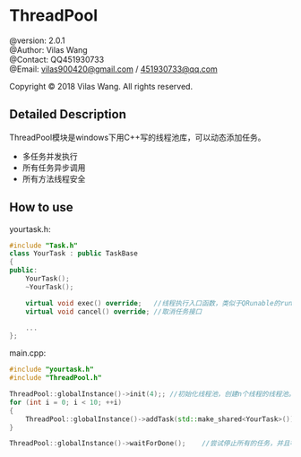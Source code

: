 ﻿ThreadPool
====================================================================
@version: 2.0.1  
@Author: Vilas Wang  
@Contact: QQ451930733  
@Email: vilas900420@gmail.com / 451930733@qq.com

Copyright © 2018 Vilas Wang. All rights reserved.



## Detailed Description


ThreadPool模块是windows下用C++写的线程池库，可以动态添加任务。
- 多任务并发执行
- 所有任务异步调用
- 所有方法线程安全




## How to use

yourtask.h:

```cpp
#include "Task.h"
class YourTask : public TaskBase
{
public:
	YourTask();
	~YourTask();

	virtual void exec() override;	//线程执行入口函数，类似于QRunable的run()
	virtual void cancel() override; //取消任务接口

	...
};
```


main.cpp:

```cpp
#include "yourtask.h"
#include "ThreadPool.h"

ThreadPool::globalInstance()->init(4);;	//初始化线程池，创建n个线程的线程池。
for (int i = 0; i < 10; ++i)
{
	ThreadPool::globalInstance()->addTask(std::make_shared<YourTask>());
}

ThreadPool::globalInstance()->waitForDone();	//尝试停止所有的任务，并且等待所有线程退出
```
